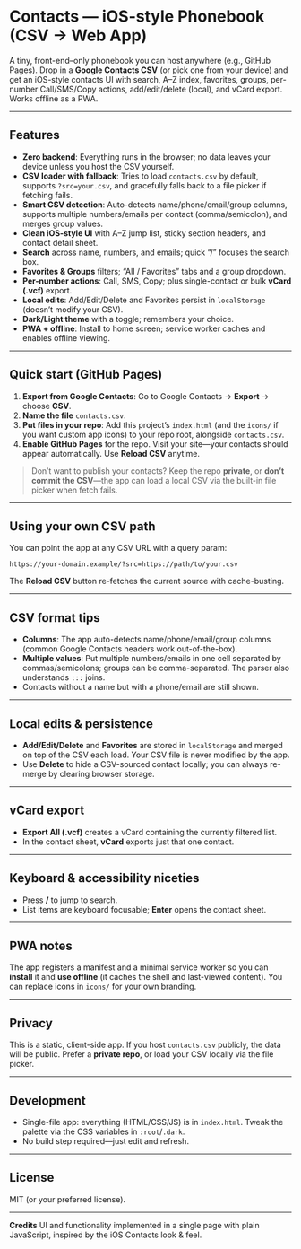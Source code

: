 # Contacts — iOS-style Phonebook (CSV → Web App)

A tiny, front-end–only phonebook you can host anywhere (e.g., GitHub Pages). Drop in a **Google Contacts CSV** (or pick one from your device) and get an iOS-style contacts UI with search, A–Z index, favorites, groups, per-number Call/SMS/Copy actions, add/edit/delete (local), and vCard export. Works offline as a PWA. 

---

## Features

* **Zero backend**: Everything runs in the browser; no data leaves your device unless you host the CSV yourself. 
* **CSV loader with fallback**: Tries to load `contacts.csv` by default, supports `?src=your.csv`, and gracefully falls back to a file picker if fetching fails. 
* **Smart CSV detection**: Auto-detects name/phone/email/group columns, supports multiple numbers/emails per contact (comma/semicolon), and merges group values. 
* **Clean iOS-style UI** with A–Z jump list, sticky section headers, and contact detail sheet. 
* **Search** across name, numbers, and emails; quick “/” focuses the search box. 
* **Favorites & Groups** filters; “All / Favorites” tabs and a group dropdown. 
* **Per-number actions**: Call, SMS, Copy; plus single-contact or bulk **vCard (.vcf)** export. 
* **Local edits**: Add/Edit/Delete and Favorites persist in `localStorage` (doesn’t modify your CSV). 
* **Dark/Light theme** with a toggle; remembers your choice. 
* **PWA + offline**: Install to home screen; service worker caches and enables offline viewing. 

---

## Quick start (GitHub Pages)

1. **Export from Google Contacts**: Go to Google Contacts → **Export** → choose **CSV**.
2. **Name the file** `contacts.csv`.
3. **Put files in your repo**: Add this project’s `index.html` (and the `icons/` if you want custom app icons) to your repo root, alongside `contacts.csv`.
4. **Enable GitHub Pages** for the repo. Visit your site—your contacts should appear automatically. Use **Reload CSV** anytime. 

> Don’t want to publish your contacts? Keep the repo **private**, or **don’t commit the CSV**—the app can load a local CSV via the built-in file picker when fetch fails. 

---

## Using your own CSV path

You can point the app at any CSV URL with a query param:

```
https://your-domain.example/?src=https://path/to/your.csv
```

The **Reload CSV** button re-fetches the current source with cache-busting. 

---

## CSV format tips

* **Columns**: The app auto-detects name/phone/email/group columns (common Google Contacts headers work out-of-the-box). 
* **Multiple values**: Put multiple numbers/emails in one cell separated by commas/semicolons; groups can be comma-separated. The parser also understands `:::` joins. 
* Contacts without a name but with a phone/email are still shown. 

---

## Local edits & persistence

* **Add/Edit/Delete** and **Favorites** are stored in `localStorage` and merged on top of the CSV each load. Your CSV file is never modified by the app. 
* Use **Delete** to hide a CSV-sourced contact locally; you can always re-merge by clearing browser storage. 

---

## vCard export

* **Export All (.vcf)** creates a vCard containing the currently filtered list.
* In the contact sheet, **vCard** exports just that one contact. 

---

## Keyboard & accessibility niceties

* Press **/** to jump to search.
* List items are keyboard focusable; **Enter** opens the contact sheet. 

---

## PWA notes

The app registers a manifest and a minimal service worker so you can **install** it and **use offline** (it caches the shell and last-viewed content). You can replace icons in `icons/` for your own branding. 

---

## Privacy

This is a static, client-side app. If you host `contacts.csv` publicly, the data will be public. Prefer a **private repo**, or load your CSV locally via the file picker. 

---

## Development

* Single-file app: everything (HTML/CSS/JS) is in `index.html`. Tweak the palette via the CSS variables in `:root`/`.dark`. 
* No build step required—just edit and refresh.

---

## License

MIT (or your preferred license).

---

**Credits**
UI and functionality implemented in a single page with plain JavaScript, inspired by the iOS Contacts look & feel. 
